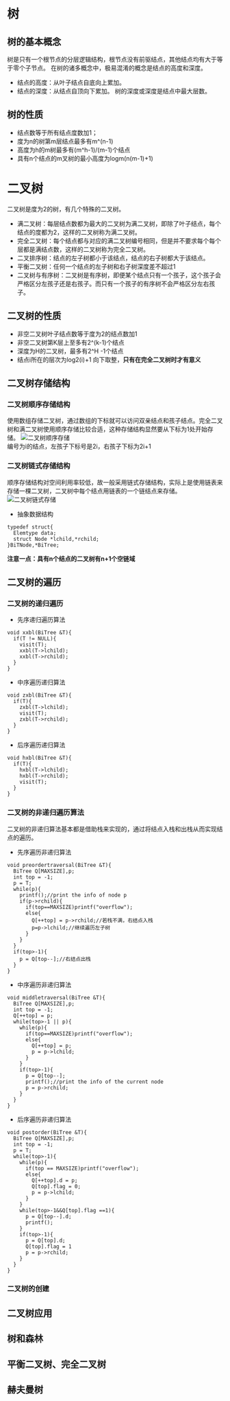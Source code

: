 # 树
  ## 树的基本概念
  树是只有一个根节点的分层逻辑结构，根节点没有前驱结点，其他结点均有大于等于零个子节点。
  在树的诸多概念中，极易混淆的概念是结点的高度和深度。
  * 结点的高度：从叶子结点自底向上累加。
  * 结点的深度：从结点自顶向下累加。
    树的深度或深度是结点中最大层数。
  ## 树的性质
  * 结点数等于所有结点度数加1；
  * 度为n的树第m层结点最多有m^(n-1)
  * 高度为h的m树最多有(m^h-1)/(m-1)个结点
  * 具有n个结点的m叉树的最小高度为logm(n(m-1)+1)
# 二叉树
二叉树是度为2的树，有几个特殊的二叉树。
* 满二叉树：每层结点数都为最大的二叉树为满二叉树，即除了叶子结点，每个结点的度都为2，这样的二叉树称为满二叉树。
* 完全二叉树：每个结点都与对应的满二叉树编号相同，但是并不要求每个每个层都是满结点数，这样的二叉树称为完全二叉树。
* 二叉排序树：结点的左子树都小于该结点，结点的右子树都大于该结点。
* 平衡二叉树：任何一个结点的左子树和右子树深度差不超过1
* 二叉树与有序树：二叉树是有序树，即便某个结点只有一个孩子，这个孩子会严格区分左孩子还是右孩子。而只有一个孩子的有序树不会严格区分左右孩子。
## 二叉树的性质
* 非空二叉树叶子结点数等于度为2的结点数加1
* 非空二叉树第K层上至多有2^(k-1)个结点
* 深度为H的二叉树，最多有2^H -1个结点
* 结点i所在的层次为log2(i)+1 向下取整，**只有在完全二叉树时才有意义**
## 二叉树存储结构
### 二叉树顺序存储结构
使用数组存储二叉树，通过数组的下标就可以访问双亲结点和孩子结点。完全二叉树和满二叉树使用顺序存储比较合适，这种存储结构显然要从下标为1处开始存储。
![二叉树顺序存储](https://timgsa.baidu.com/timg?image&quality=80&size=b9999_10000&sec=1573019398808&di=85ba1684d674352d161609f8f9854f4c&imgtype=jpg&src=http%3A%2F%2Fimg3.imgtn.bdimg.com%2Fit%2Fu%3D261895133%2C1928421782%26fm%3D214%26gp%3D0.jpg)  
编号为i的结点，左孩子下标号是2i，右孩子下标为2i+1
### 二叉树链式存储结构
顺序存储结构对空间利用率较低，故一般采用链式存储结构，实际上是使用链表来存储一棵二叉树，二叉树中每个结点用链表的一个链结点来存储。
![二叉树链式存储](https://timgsa.baidu.com/timg?image&quality=80&size=b9999_10000&sec=1573020155232&di=f3eb6bb93f196d3f7b61891ba56ef9b4&imgtype=0&src=http%3A%2F%2Fp.ananas.chaoxing.com%2Fstar%2F1024_0%2F1393919130257ztvul.png)  
* 抽象数据结构
```
typedef struct{
  Elemtype data;
  struct Node *lchild,*rchild;
}BiTNode,*BiTree;
```
**注意一点：具有n个结点的二叉树有n+1个空链域**
## 二叉树的遍历
### 二叉树的递归遍历
* 先序递归遍历算法
```
void xxbl(BiTree &T){
  if(T != NULL){
    visit(T);
    xxbl(T->lchild);
    xxbl(T->rchild);
  }
}
```
* 中序遍历递归算法
```
void zxbl(BiTree &T){
  if(T){
    zxbl(T->lchild);
    visit(T);
    zxbl(T->rchild);
  }
}
```
* 后序遍历递归算法
```
void hxbl(BiTree &T){
  if(T){
    hxbl(T->lchild);
    hxbl(T->rchild);
    visit(T);
  }
}
```
### 二叉树的非递归遍历算法
二叉树的非递归算法基本都是借助栈来实现的，通过将结点入栈和出栈从而实现结点的遍历。
* 先序遍历非递归算法
```
void preordertraversal(BiTree &T){
  BiTree Q[MAXSIZE],p;
  int top = -1;
  p = T;
  while(p){
    printf();//print the info of node p
    if(p->rchild){
      if(top==MAXSIZE)printf("overflow");
      else{
        Q[++top] = p->rchild;//若栈不满，右结点入栈
        p=p->lchild;//继续遍历左子树
      }
    }
  }
  if(top>-1){
    p = Q[top--];//右结点出栈
  }
}
```
* 中序遍历非递归算法
```
void middletraversal(BiTree &T){
  BiTree Q[MAXSIZE],p;
  int top = -1;
  Q[++top] = p;
  while(top>-1 || p){
    while(p){
      if(top==MAXSIZE)printf("overflow");
      else{
        Q[++top] = p;
        p = p->lchild;
      }
    }
    if(top>-1){
      p = Q[top--];
      printf();//print the info of the current node
      p = p->rchild;
    }
  }
}
```
* 后序遍历非递归算法
```
void postorder(BiTree &T){
  BiTree Q[MAXSIZE],p;
  int top = -1;
  p = T;
  while(top>-1){
    while(p){
      if(top == MAXSIZE)printf("overflow");
      else{
        Q[++top].d = p;
        Q[top].flag = 0;
        p = p->lchild;
      }
    }
    while(top>-1&&Q[top].flag ==1){
      p = Q[top--].d;
      printf();
    }
    if(top>-1){
      p = Q[top].d;
      Q[top].flag = 1
      p = p->rchild;
    }
  }
}
```
### 二叉树的创建

## 二叉树应用

## 树和森林

## 平衡二叉树、完全二叉树

## 赫夫曼树
